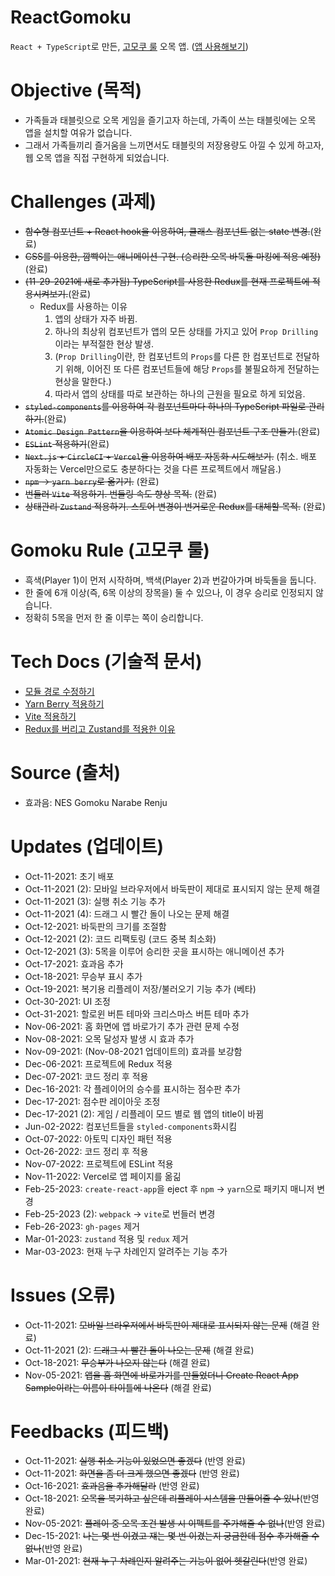 # ReactGomoku
`React + TypeScript`로 만든, [고모쿠 룰](https://github.com/kuman514/ReactGomoku#gomoku-rule-%EA%B3%A0%EB%AA%A8%EC%BF%A0-%EB%A3%B0) 오목 앱.
([앱 사용해보기](https://react-gomoku-kuman514.vercel.app/))

# Objective (목적)
- 가족들과 태블릿으로 오목 게임을 즐기고자 하는데, 가족이 쓰는 태블릿에는 오목 앱을 설치할 여유가 없습니다.
- 그래서 가족들끼리 즐거움을 느끼면서도 태블릿의 저장용량도 아낄 수 있게 하고자, 웹 오목 앱을 직접 구현하게 되었습니다.

# Challenges (과제)
- ~~함수형 컴포넌트 + React hook을 이용하여, 클래스 컴포넌트 없는 state 변경.~~(완료)
- ~~CSS를 이용한, 깜빡이는 애니메이션 구현. (승리한 오목 바둑돌 마킹에 적용 예정)~~(완료)
- ~~(11-29-2021에 새로 추가됨) TypeScript를 사용한 Redux를 현재 프로젝트에 적용시켜보기.~~(완료)
  - Redux를 사용하는 이유
    1. 앱의 상태가 자주 바뀜.
    2. 하나의 최상위 컴포넌트가 앱의 모든 상태를 가지고 있어 `Prop Drilling`이라는 부적절한 현상 발생.
    3. (`Prop Drilling`이란, 한 컴포넌트의 `Props`를 다른 한 컴포넌트로 전달하기 위해, 이어진 또 다른 컴포넌트들에 해당 `Props`를 불필요하게 전달하는 현상을 말한다.)
    4. 따라서 앱의 상태를 따로 보관하는 하나의 근원을 필요로 하게 되었음.
- ~~`styled-components`를 이용하여 각 컴포넌트마다 하나의 TypeScript 파일로 관리하기.~~(완료)
- ~~`Atomic Design Pattern`을 이용하여 보다 체계적인 컴포넌트 구조 만들기.~~(완료)
- ~~`ESLint` 적용하기~~(완료)
- ~~`Next.js` + `CircleCI` + `Vercel`을 이용하여 배포 자동화 시도해보기.~~ (취소. 배포 자동화는 Vercel만으로도 충분하다는 것을 다른 프로젝트에서 깨달음.)
- ~~`npm` -> `yarn berry`로 옮기기.~~ (완료)
- ~~번들러 `Vite` 적용하기. 번들링 속도 향상 목적.~~ (완료)
- ~~상태관리 `Zustand` 적용하기. 스토어 변경이 번거로운 Redux를 대체할 목적.~~ (완료)

# Gomoku Rule (고모쿠 룰)
- 흑색(Player 1)이 먼저 시작하며, 백색(Player 2)과 번갈아가며 바둑돌을 둡니다.
- 한 줄에 6개 이상(즉, 6목 이상의 장목을) 둘 수 있으나, 이 경우 승리로 인정되지 않습니다.
- 정확히 5목을 먼저 한 줄 이루는 쪽이 승리합니다.

# Tech Docs (기술적 문서)
- [모듈 경로 수정하기](https://github.com/kuman514/ReactGomoku/blob/main/docs/PROGRESS_path.md)
- [Yarn Berry 적용하기](https://github.com/kuman514/ReactGomoku/blob/main/docs/PROGRESS_yarn-berry.md)
- [Vite 적용하기](https://github.com/kuman514/ReactGomoku/blob/main/docs/PROGRESS_vite.md)
- [Redux를 버리고 Zustand를 적용한 이유](https://github.com/kuman514/ReactGomoku/blob/main/docs/WHY_zustand.md)

# Source (출처)
- 효과음: NES Gomoku Narabe Renju

# Updates (업데이트)
- Oct-11-2021: 초기 배포
- Oct-11-2021 (2): 모바일 브라우저에서 바둑판이 제대로 표시되지 않는 문제 해결
- Oct-11-2021 (3): 실행 취소 기능 추가
- Oct-11-2021 (4): 드래그 시 빨간 돌이 나오는 문제 해결
- Oct-12-2021: 바둑판의 크기를 조절함
- Oct-12-2021 (2): 코드 리팩토링 (코드 중복 최소화)
- Oct-12-2021 (3): 5목을 이루어 승리한 곳을 표시하는 애니메이션 추가
- Oct-17-2021: 효과음 추가
- Oct-18-2021: 무승부 표시 추가
- Oct-19-2021: 복기용 리플레이 저장/불러오기 기능 추가 (베타)
- Oct-30-2021: UI 조정
- Oct-31-2021: 할로윈 버튼 테마와 크리스마스 버튼 테마 추가
- Nov-06-2021: 홈 화면에 앱 바로가기 추가 관련 문제 수정
- Nov-08-2021: 오목 달성자 발생 시 효과 추가
- Nov-09-2021: (Nov-08-2021 업데이트의) 효과를 보강함
- Dec-06-2021: 프로젝트에 Redux 적용
- Dec-07-2021: 코드 정리 후 적용
- Dec-16-2021: 각 플레이어의 승수를 표시하는 점수판 추가
- Dec-17-2021: 점수판 레이아웃 조정
- Dec-17-2021 (2): 게임 / 리플레이 모드 별로 웹 앱의 title이 바뀜
- Jun-02-2022: 컴포넌트들을 `styled-components`화시킴
- Oct-07-2022: 아토믹 디자인 패턴 적용
- Oct-26-2022: 코드 정리 후 적용
- Nov-07-2022: 프로젝트에 ESLint 적용
- Nov-11-2022: Vercel로 앱 페이지를 옮긺
- Feb-25-2023: `create-react-app`을 eject 후 `npm` -> `yarn`으로 패키지 매니저 변경
- Feb-25-2023 (2): `webpack` -> `vite`로 번들러 변경
- Feb-26-2023: `gh-pages` 제거
- Mar-01-2023: `zustand` 적용 및 `redux` 제거
- Mar-03-2023: 현재 누구 차례인지 알려주는 기능 추가

# Issues (오류)
- Oct-11-2021: ~~모바일 브라우저에서 바둑판이 제대로 표시되지 않는 문제~~ (해결 완료)
- Oct-11-2021 (2): ~~드래그 시 빨간 돌이 나오는 문제~~ (해결 완료)
- Oct-18-2021: ~~무승부가 나오지 않는다~~ (해결 완료)
- Nov-05-2021: ~~앱을 홈 화면에 바로가기를 만들었더니 Create React App Sample이라는 이름이 타이틀에 나온다~~ (해결 완료)

# Feedbacks (피드백)
- Oct-11-2021: ~~실행 취소 기능이 있었으면 좋겠다~~ (반영 완료)
- Oct-11-2021: ~~화면을 좀 더 크게 했으면 좋겠다~~ (반영 완료)
- Oct-16-2021: ~~효과음을 추가해달라~~ (반영 완료)
- Oct-18-2021: ~~오목을 복기하고 싶은데 리플레이 시스템을 만들어줄 수 있나~~(반영 완료)
- Nov-05-2021: ~~플레이 중 오목 조건 발생 시 이펙트를 주가해줄 수 없나~~(반영 완료)
- Dec-15-2021: ~~나는 몇 번 이겼고 쟤는 몇 번 이겼는지 궁금한데 점수 추가해줄 수 없나~~(반영 완료)
- Mar-01-2021: ~~현재 누구 차례인지 알려주는 기능이 없어 헷갈린다~~(반영 완료)
